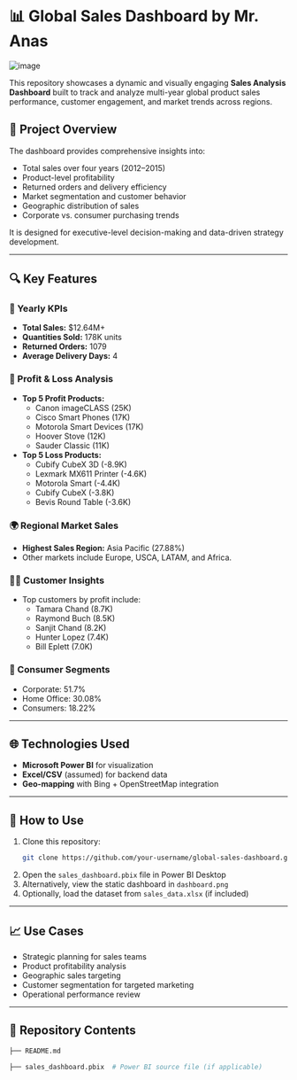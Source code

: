 # 📊 Global Sales Dashboard by Mr. Anas
![image](https://github.com/user-attachments/assets/1c4cb1e1-5bff-4b19-8d73-372301f63890)

This repository showcases a dynamic and visually engaging **Sales Analysis Dashboard** built to track and analyze multi-year global product sales performance, customer engagement, and market trends across regions.

## 📌 Project Overview

The dashboard provides comprehensive insights into:
- Total sales over four years (2012–2015)
- Product-level profitability
- Returned orders and delivery efficiency
- Market segmentation and customer behavior
- Geographic distribution of sales
- Corporate vs. consumer purchasing trends

It is designed for executive-level decision-making and data-driven strategy development.

---

## 🔍 Key Features

### 📆 Yearly KPIs
- **Total Sales:** $12.64M+
- **Quantities Sold:** 178K units
- **Returned Orders:** 1079
- **Average Delivery Days:** 4

### 💼 Profit & Loss Analysis
- **Top 5 Profit Products:** 
  - Canon imageCLASS (25K)
  - Cisco Smart Phones (17K)
  - Motorola Smart Devices (17K)
  - Hoover Stove (12K)
  - Sauder Classic (11K)
- **Top 5 Loss Products:** 
  - Cubify CubeX 3D (-8.9K)
  - Lexmark MX611 Printer (-4.6K)
  - Motorola Smart (-4.4K)
  - Cubify CubeX (-3.8K)
  - Bevis Round Table (-3.6K)

### 🌍 Regional Market Sales
- **Highest Sales Region:** Asia Pacific (27.88%)
- Other markets include Europe, USCA, LATAM, and Africa.

### 🧑‍💼 Customer Insights
- Top customers by profit include:
  - Tamara Chand (8.7K)
  - Raymond Buch (8.5K)
  - Sanjit Chand (8.2K)
  - Hunter Lopez (7.4K)
  - Bill Eplett (7.0K)

### 🏢 Consumer Segments
- Corporate: 51.7%
- Home Office: 30.08%
- Consumers: 18.22%

---

## 🌐 Technologies Used

- **Microsoft Power BI** for visualization
- **Excel/CSV** (assumed) for backend data
- **Geo-mapping** with Bing + OpenStreetMap integration

---

## 🧠 How to Use

1. Clone this repository:
    ```bash
    git clone https://github.com/your-username/global-sales-dashboard.git
    ```
2. Open the `sales_dashboard.pbix` file in Power BI Desktop
3. Alternatively, view the static dashboard in `dashboard.png`
4. Optionally, load the dataset from `sales_data.xlsx` (if included)

---

## 📈 Use Cases

- Strategic planning for sales teams
- Product profitability analysis
- Geographic sales targeting
- Customer segmentation for targeted marketing
- Operational performance review

---

## 📂 Repository Contents

```bash
├── README.md

├── sales_dashboard.pbix  # Power BI source file (if applicable)
